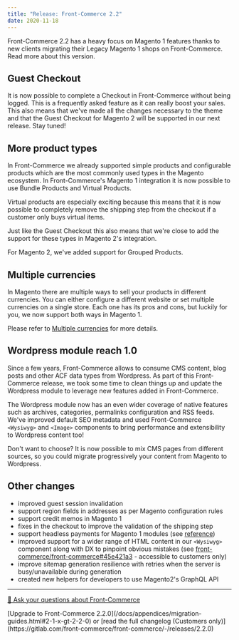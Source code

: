 ```yaml
---
title: "Release: Front-Commerce 2.2"
date: 2020-11-18
---
```


Front-Commerce 2.2 has a heavy focus on Magento 1 features thanks to new clients migrating their Legacy Magento 1 shops on Front-Commerce. Read more about this version.

<!-- more -->

## Guest Checkout

It is now possible to complete a Checkout in Front-Commerce without being logged. This is a frequently asked feature as it can really boost your sales. This also means that we've made all the changes necessary to the theme and that the Guest Checkout for Magento 2 will be supported in our next release. Stay tuned!

## More product types

In Front-Commerce we already supported simple products and configurable products which are the most commonly used types in the Magento ecosystem. In Front-Commerce's Magento 1 integration it is now possible to use Bundle Products and Virtual Products.

Virtual products are especially exciting because this means that it is now possible to completely remove the shipping step from the checkout if a customer only buys virtual items.

Just like the Guest Checkout this also means that we're close to add the support for these types in Magento 2's integration.

For Magento 2, we've added support for Grouped Products.

## Multiple currencies

In Magento there are multiple ways to sell your products in different currencies. You can either configure a different website or set multiple currencies on a single store. Each one has its pros and cons, but luckily for you, we now support both ways in Magento 1.

Please refer to [Multiple currencies](/docs/advanced/production-ready/multistore.html#Multiple-currencies) for more details.

## Wordpress module reach 1.0

Since a few years, Front-Commerce allows to consume CMS content, blog posts and other ACF data types from Wordpress. As part of this Front-Commerce release, we took some time to clean things up and update the Wordpress module to leverage new features added in Front-Commerce.

The Wordpress module now has an even wider coverage of native features such as archives, categories, permalinks configuration and RSS feeds. We've improved default SEO metadata and used Front-Commerce `<Wysiwyg>` and `<Image>` components to bring performance and extensibility to Wordpress content too!

Don't want to choose? It is now possible to mix CMS pages from different sources, so you could migrate progressively your content from Magento to Wordpress.

## Other changes

- improved guest session invalidation
- support region fields in addresses as per Magento configuration rules
- support credit memos in Magento 1
- fixes in the checkout to improve the validation of the shipping step
- support headless payments for Magento 1 modules (see [reference](/docs/magento1/headless-payments.html))
- improved support for a wider range of HTML content in our `<Wysiwyg>` component along with DX to pinpoint obvious mistakes (see [front-commerce/front-commerce#45e421a3](https://gitlab.com/front-commerce/front-commerce/commit/45e421a371d1f289a9857a7cbbdcc7ab1e84f72c) - accessible to customers only)
- improve sitemap generation resilience with retries when the server is busy/unavailable during generation
- created new helpers for developers to use Magento2's GraphQL API

<hr />
<div class="center">
  <p>
    <a class="link primary button" href="https://www.front-commerce.com/en/contact-us/">💌 Ask your questions about Front-Commerce</a>
  </p>
  <p>
    [Upgrade to Front-Commerce 2.2.0](/docs/appendices/migration-guides.html#2-1-x-gt-2-2-0) or [read the full changelog (Customers only)](https://gitlab.com/front-commerce/front-commerce/-/releases/2.2.0)
  </p>
</div>
